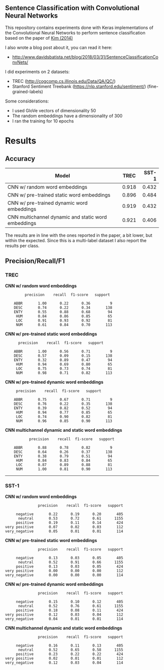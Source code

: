 ## Sentence Classification with Convolutional Neural Networks

This repository contains experiments done with Keras implementations of the Convolutional Neural
Networks to perform sentence classification based on the paper of [Kim (2014)](https://www.aclweb.org/anthology/D14-1181.pdf)  

I also wrote a blog post about it, you can read it here:
- http://www.davidsbatista.net/blog/2018/03/31/SentenceClassificationConvNets/

I did experiments on 2 datasets:

-  TREC (http://cogcomp.cs.illinois.edu/Data/QA/QC/)
-  Stanford Sentiment Treebank (https://nlp.stanford.edu/sentiment/) (fine-grained-labels)

Some considerations:

- I used GloVe vectors of dimensionality 50
- The random embeddings have a dimensionality of 300
- I ran the training for 10 epochs 


# Results

## Accuracy

| Model                                               | TREC       |  SST-1  |
| ----------------------------------------------------|:----------:| -------:|
| CNN w/ random word embeddings                       | 0.918      |  0.432  |
| CNN w/ pre-trained static word embeddings           | 0.896      |  0.484  |
| CNN w/ pre-trained dynamic word embeddings          | 0.919      |  0.432  |
| CNN multichannel dynamic and static word embeddings | 0.921      |  0.406  |


The results are in line with the ones reported in the paper, a bit lower, but within the expected.
Since this is a multi-label dataset I also report the results per class.

## Precision/Recall/F1

### TREC

 __CNN w/ random word embeddings__

             precision    recall  f1-score   support

        ABBR       1.00      0.22      0.36         9
        DESC       0.74      0.22      0.34       138
        ENTY       0.55      0.88      0.68        94
         HUM       0.84      0.86      0.85        65
         LOC       0.91      0.93      0.92        81
         NUM       0.61      0.84      0.70       113

__CNN w/ pre-trained static word embeddings__

          precision    recall  f1-score   support

        ABBR       1.00      0.56      0.71         9
        DESC       0.57      0.09      0.15       138
        ENTY       0.32      0.89      0.47        94
         HUM       0.94      0.69      0.80        65
         LOC       0.75      0.73      0.74        81
         NUM       0.98      0.71      0.82       113

__CNN w/ pre-trained dynamic word embeddings__

         precision    recall  f1-score   support

        ABBR       0.75      0.67      0.71         9
        DESC       0.76      0.22      0.35       138
        ENTY       0.39      0.82      0.52        94
         HUM       0.94      0.77      0.85        65
         LOC       0.74      0.90      0.82        81
         NUM       0.96      0.85      0.90       113


__CNN multichannel dynamic and static word embeddings__

               precision    recall  f1-score   support

        ABBR       0.88      0.78      0.82         9
        DESC       0.64      0.26      0.37       138
        ENTY       0.38      0.79      0.51        94
         HUM       0.84      0.83      0.84        65
         LOC       0.87      0.89      0.88        81
         NUM       1.00      0.81      0.90       113

---


### SST-1

 __CNN w/ random word embeddings__

                   precision    recall  f1-score   support
    
         negative       0.22      0.19      0.20       405
          neutral       0.53      0.72      0.61      1155
         positive       0.19      0.11      0.14       424
    very positive       0.07      0.02      0.03       112
    very_negative       0.05      0.01      0.01       114


__CNN w/ pre-trained static word embeddings__

                   precision    recall  f1-score   support
    
         negative       0.13      0.03      0.05       405
          neutral       0.52      0.91      0.66      1155
         positive       0.13      0.03      0.05       424
    very positive       0.00      0.00      0.00       112
    very_negative       0.00      0.00      0.00       114


__CNN w/ pre-trained dynamic word embeddings__

                   precision    recall  f1-score   support
    
         negative       0.15      0.10      0.12       405
          neutral       0.52      0.76      0.61      1155
         positive       0.18      0.08      0.11       424
    very positive       0.12      0.03      0.04       112
    very_negative       0.04      0.01      0.01       114


__CNN multichannel dynamic and static word embeddings__

                   precision    recall  f1-score   support
    
         negative       0.16      0.11      0.13       405
          neutral       0.52      0.65      0.58      1155
         positive       0.23      0.22      0.22       424
    very positive       0.02      0.01      0.01       112
    very_negative       0.12      0.03      0.04       114

